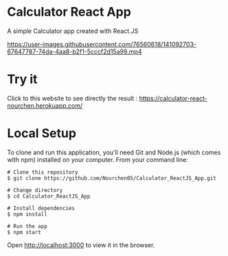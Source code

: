 # Calculator React App

A simple Calculator app created with React.JS

https://user-images.githubusercontent.com/76560618/141092703-67647787-74da-4aa8-b2f1-5cccf2d15a99.mp4


# Try it

Click to this website to see directly the result :
https://calculator-react-nourchen.herokuapp.com/

# Local Setup

To clone and run this application, you'll need Git and Node.js (which comes with npm) installed on your computer. From your command line:

    # Clone this repository
    $ git clone https://github.com/Nourchen05/Calculator_ReactJS_App.git
    
    # Change directory
    $ cd Calculator_ReactJS_App

    # Install dependencies
    $ npm install

    # Run the app
    $ npm start

Open [http://localhost:3000](http://localhost:3000) to view it in the browser.


